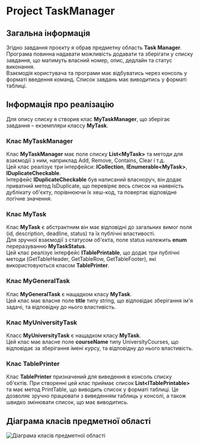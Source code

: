 # Project TaskManager

## Загальна інформація
Згідно завдання проєкту я обрав предметну область __Task Manager__.  
Програма повинна надавати можливість додавати та зберігати у списку завдання, що матимуть власний номер, опис, дедлайн та статус виконання.  
Взаємодія користувача та програми має відбуватись через консоль у форматі введення команд. Список завдань має виводитись у форматі таблиці.  

## Інформація про реалізацію
Для опису списку я створив клас __MyTaskManager__, що зберігає завдання – екземпляри классу __MyTask__.  

### Клас MyTaskManager
Клас __MyTaskManager__ має поле списку __List\<MyTask>__ та методи для взаємодії з ним, наприклад Add, Remove, Contains, Clear і т.д.  
Цей клас реалізує три інтерфейси: __ICollection__, __IEnumerable\<MyTask>__, __IDuplicateCheckable__.  
Інтерфейс __IDuplicateCheckable__ був написаний власноруч, він додає приватний метод IsDuplicate, що перевіряє весь список на наявність дублікату об'єкту, порівнюючи їх хеш-код, та повертає відповідне логічне значення.

### Клас MyTask
Клас __MyTask__ є абстрактним він має відповідні до загальних вимог поля (id, description, deadline, status) та їх публічні властивості.  
Для зручної взаємодії з статусом об'єкта, поле status належить __enum__ переразуванню __MyTaskStatus__.  
Цей клас реалізує інтерфейс __ITablePrintable__, що додає три публічні методи (GetTableHeader, GetTableRow, GetTableFooter), які використовуються класом __TablePrinter__.

### Клас MyGeneralTask
Клас __MyGeneralTask__ є нащадком класу __MyTask__.  
Цей клас має власне поле __title__ типу string, що відповідає зберігання ім'я задачі, та відповідну до нього властивість.

### Клас MyUniversityTask
Класс __MyUniversityTask__ є нащадком класу __MyTask__.  
Цей клас має власне поле __courseName__ типу UniversityCourses, що відповідає за зберігання імені курсу, та відповідну до нього властивість.

### Клас TablePrinter
Клас __TablePrinter__ призначений для виведення в консоль списку об'єктів. При створенні цей клас приймає список __List\<ITablePrintable>__ та має метод PrintTable, що виводить список у форматі таблиці. Це дозволяє зручно працювати з виведенням таблиць у консолі, а також швидко змінювати список, що має виводитись.

## Діаграма класів предметної області
![Діаграма класів предметної області](https://github.com/Marivatis/ProjectC-TaskManager/blob/master/Pr%D0%BEject_TaskManager%20-%20Page%201.png)